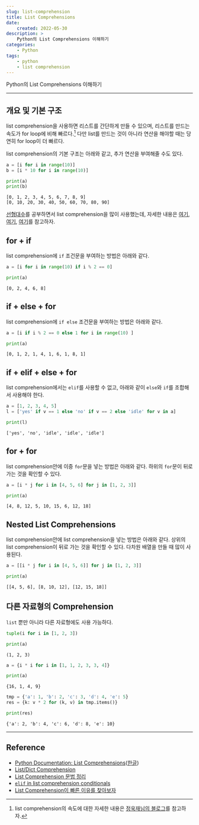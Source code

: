 ```yaml
---
slug: list-comprehension
title: List Comprehensions
date:
    created: 2022-05-30
description: >
    Python의 List Comprehensions 이해하기
categories:
    - Python
tags:
    - python
    - list comprehension
---
```


Python의 List Comprehensions 이해하기  

<!-- more -->

---

## 개요 및 기본 구조

list comprehension을 사용하면 리스트를 간단하게 만들 수 있으며, 리스트를 만드는 속도가 for loop에 비해 빠르다.[^1] 다만 list를 만드는 것이 아니라 연산을 해야할 때는 당연히 for loop이 더 빠르다.  

[^1]: list comprehension의 속도에 대한 자세한 내용은 [정욱재님의 블로그](https://blog.ukjae.io/posts/inspecting-list-comprehension/)를 참고하자.  

list comprehension의 기본 구조는 아래와 같고, 추가 연산을 부여해줄 수도 있다.  

```python
a = [i for i in range(10)]
b = [i * 10 for i in range(10)]

print(a)
print(b)
```
```
[0, 1, 2, 3, 4, 5, 6, 7, 8, 9]
[0, 10, 20, 30, 40, 50, 60, 70, 80, 90]
```

[선형대수](../../pages/tags.md/#linear-algebra)를 공부하면서 list comprehension을 많이 사용했는데, 자세한 내용은 [여기](2022-05-19-linear_algebra_various_matrix.md), [여기](2022-05-22-linear_algebra_linear_system.md), [여기](2022-06-06-linear_algebra_orthogonal_qr_decomposition.md)를 참고하자.  

## for + if

list comprehension에 `if` 조건문을 부여하는 방법은 아래와 같다.  

```python
a = [i for i in range(10) if i % 2 == 0]

print(a)
```
```
[0, 2, 4, 6, 8]
```

## if + else + for

list comprehension에 `if else` 조건문을 부여하는 방법은 아래와 같다.  

```python
a = [i if i % 2 == 0 else 1 for i in range(10) ]

print(a)
```
```
[0, 1, 2, 1, 4, 1, 6, 1, 8, 1]
```

## if + elif + else + for

list comprehension에서는 `elif`를 사용할 수 없고, 아래와 같이 `else`와 `if`를 조합해서 사용해야 한다.  

```python
a = [1, 2, 3, 4, 5]
l = ['yes' if v == 1 else 'no' if v == 2 else 'idle' for v in a]

print(l)
```
```
['yes', 'no', 'idle', 'idle', 'idle']
```

## for + for

list comprehension안에 이중 `for`문을 넣는 방법은 아래와 같다. 하위의 `for`문이 뒤로 가는 것을 확인할 수 있다.  

```python
a = [i * j for i in [4, 5, 6] for j in [1, 2, 3]]

print(a)
```
```
[4, 8, 12, 5, 10, 15, 6, 12, 18]
```

## Nested List Comprehensions

list comprehension안에 list comprehension을 넣는 방법은 아래와 같다. 상위의 list comprehension이 뒤로 가는 것을 확인할 수 있다. 다차원 배열을 만들 때 많이 사용된다.  

```python
a = [[i * j for i in [4, 5, 6]] for j in [1, 2, 3]]

print(a)
```
```
[[4, 5, 6], [8, 10, 12], [12, 15, 18]]
```

## 다른 자료형의 Comprehension

`list` 뿐만 아니라 다른 자료형에도 사용 가능하다.  

```python
tuple(i for i in [1, 2, 3])

print(a)
```
```
(1, 2, 3)
```

```python
a = {i * i for i in [1, 1, 2, 3, 3, 4]}

print(a)
```
```
{16, 1, 4, 9}
```

```python
tmp = {'a': 1, 'b': 2, 'c': 3, 'd': 4, 'e': 5}
res = {k: v * 2 for (k, v) in tmp.items()}

print(res)
```
```
{'a': 2, 'b': 4, 'c': 6, 'd': 8, 'e': 10}
```

---
## Reference
- [Python Documentation: List Comprehensions](https://docs.python.org/3/tutorial/datastructures.html#list-comprehensions)([한글](https://docs.python.org/ko/3/tutorial/datastructures.html#list-comprehensions))
- [List/Dict Comprehension](https://numa2717.tistory.com/287)
- [List Comprehension 문법 정리](https://velog.io/@mttw2820/List-Comprehension-%EB%AC%B8%EB%B2%95-%EC%A0%95%EB%A6%AC)
- [`elif` in list comprehension conditionals](https://stackoverflow.com/questions/9987483/elif-in-list-comprehension-conditionals)
- [List Comprehension이 빠른 이유를 찾아보자](https://jeongukjae.github.io/posts/inspecting-list-comprehension/)